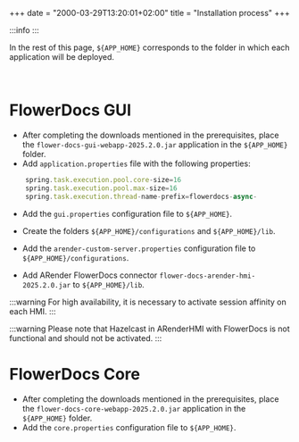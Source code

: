 +++
date = "2000-03-29T13:20:01+02:00"
title = "Installation process"
+++

:::info
:::

In the rest of this page, `${APP_HOME}` corresponds to the folder in which each application will be deployed.

<br>
 
# FlowerDocs GUI

* After completing the downloads mentioned in the prerequisites, place the `flower-docs-gui-webapp-2025.2.0.jar` application in the `${APP_HOME}` folder.
* Add `application.properties` file with the following properties: 
```javascript
    spring.task.execution.pool.core-size=16
    spring.task.execution.pool.max-size=16
    spring.task.execution.thread-name-prefix=flowerdocs-async-
```
* Add the `gui.properties` configuration file to `${APP_HOME}`.


* Create the folders `${APP_HOME}/configurations` and `${APP_HOME}/lib`.
* Add the `arender-custom-server.properties` configuration file to `${APP_HOME}/configurations`.
* Add ARender FlowerDocs connector `flower-docs-arender-hmi-2025.2.0.jar` to `${APP_HOME}/lib`.

:::warning
For high availability, it is necessary to activate session affinity on each HMI.
:::

:::warning
Please note that Hazelcast in ARenderHMI with FlowerDocs is not functional and should not be activated.
:::

# FlowerDocs Core

* After completing the downloads mentioned in the prerequisites, place the `flower-docs-core-webapp-2025.2.0.jar` application in the `${APP_HOME}` folder.
* Add the `core.properties` configuration file to `${APP_HOME}`.
